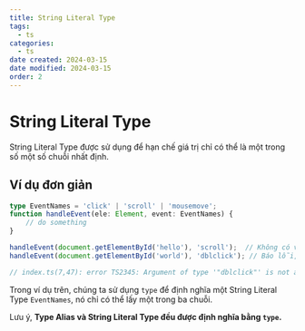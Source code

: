 ```yaml
---
title: String Literal Type
tags:
  - ts
categories:
  - ts
date created: 2024-03-15
date modified: 2024-03-15
order: 2
---
```


# String Literal Type

String Literal Type được sử dụng để hạn chế giá trị chỉ có thể là một trong số một số chuỗi nhất định.

## Ví dụ đơn giản

```ts
type EventNames = 'click' | 'scroll' | 'mousemove';
function handleEvent(ele: Element, event: EventNames) {
    // do something
}

handleEvent(document.getElementById('hello'), 'scroll');  // Không có vấn đề
handleEvent(document.getElementById('world'), 'dblclick'); // Báo lỗi, event không thể là 'dblclick'

// index.ts(7,47): error TS2345: Argument of type '"dblclick"' is not assignable to parameter of type 'EventNames'.
```

Trong ví dụ trên, chúng ta sử dụng `type` để định nghĩa một String Literal Type `EventNames`, nó chỉ có thể lấy một trong ba chuỗi.

Lưu ý, **Type Alias và String Literal Type đều được định nghĩa bằng `type`.**

